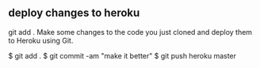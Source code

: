 ## deploy changes to heroku
git add .
Make some changes to the code you just cloned and deploy them to Heroku using Git.

$ git add .
$ git commit -am "make it better"
$ git push heroku master